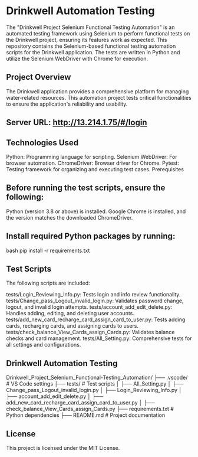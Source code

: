 #  Drinkwell Automation Testing
 The "Drinkwell Project Selenium Functional Testing Automation" is an automated testing framework using Selenium to perform functional tests on the Drinkwell 
 project, ensuring its features work as expected.
 This repository contains the Selenium-based functional testing automation scripts for the Drinkwell application. The tests are written in Python and utilize 
 the Selenium WebDriver with Chrome for execution.

## Project Overview
 The Drinkwell application provides a comprehensive platform for managing water-related resources. This automation project tests critical functionalities to 
 ensure the application's reliability and usability.

## Server URL: http://13.214.1.75/#/login

## Technologies Used
Python: Programming language for scripting.
Selenium WebDriver: For browser automation.
ChromeDriver: Browser driver for Chrome.
Pytest: Testing framework for organizing and executing test cases.
Prerequisites
## Before running the test scripts, ensure the following:

Python (version 3.8 or above) is installed.
Google Chrome is installed, and the version matches the downloaded ChromeDriver.
## Install required Python packages by running:
bash
pip install -r requirements.txt

## Test Scripts
The following scripts are included:

tests/Login_Reviewing_Info.py: Tests login and info review functionality.
tests/Change_pass_Logout_invalid_login.py: Validates password change, logout, and invalid login attempts.
tests/account_add_edit_delete.py: Handles adding, editing, and deleting user accounts.
tests/add_new_card_recharge_card_assign_card_to_user.py: Tests adding cards, recharging cards, and assigning cards to users.
tests/check_balance_View_Cards_assign_Cards.py: Validates balance checks and card management.
tests/All_Setting.py: Comprehensive tests for all settings and configurations.

## Drinkwell Automation Testing
Drinkwell_Project_Selenium_Functional-Testing_Automation/
├── .vscode/                  # VS Code settings
├── tests/                    # Test scripts
│   ├── All_Setting.py
│   ├── Change_pass_Logout_invalid_login.py
│   ├── Login_Reviewing_Info.py
│   ├── account_add_edit_delete.py
│   ├── add_new_card_recharge_card_assign_card_to_user.py
│   ├── check_balance_View_Cards_assign_Cards.py
├── requirements.txt          # Python dependencies
├── README.md                 # Project documentation

## License
This project is licensed under the MIT License.


